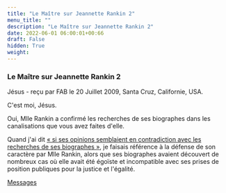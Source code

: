 ```yaml
---
title: "Le Maître sur Jeannette Rankin 2"
menu_title: ""
description: "Le Maître sur Jeannette Rankin 2"
date: 2022-06-01 06:00:01+00:66
draft: False
hidden: True
weight:
---
```

### Le Maître sur Jeannette Rankin 2

Jésus - reçu par FAB le 20 Juillet 2009, Santa Cruz, Californie, USA.

C'est moi, Jésus.

Oui, Mlle Rankin a confirmé les recherches de ses biographes dans les canalisations que vous avez faites d'elle.

Quand j'ai dit [« si ses opinions semblaient en contradiction avec les recherches de ses biographes »](/fr-contemporary-messages/fr-contemporary-messages-by-date-order/fr-contemporary-messages-2009/fr-2009-7-17-3-fab-jesus/), je faisais référence à la défense de son caractère par Mlle Rankin, alors que ses biographes avaient découvert de nombreux cas où elle avait été égoïste et incompatible avec ses prises de position publiques pour la justice et l'égalité.

[Messages](/fr-contemporary-messages/fr-contemporary-messages-by-date-order/fr-contemporary-messages-2009)
